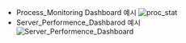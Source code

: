 - Process_Monitoring Dashboard 예시
![proc_stat](https://user-images.githubusercontent.com/86950682/220085801-6ac75939-6454-4006-b824-7e06afa44a89.png)
- Server_Performence_Dashbarod 예시
![Server_Performence_Dashboard](https://user-images.githubusercontent.com/86950682/220085972-5610fdd2-f479-436e-8450-89468b7cb651.png)
